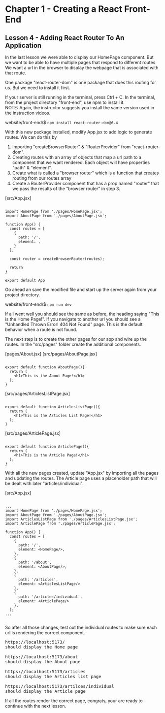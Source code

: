 # Chapter 1 - Creating a React Front-End
## Lesson 4 - Adding React Router To An Application

In the last lesson we were able to display our HomePage component. But we want to be able to have multiple pages that respond to different routes. We want a url in the browser to display the webpage that is associated with that route.

One package "react-router-dom" is one package that does this routing for us. But we need to install it first.

If your server is still running in the terminal, press Ctrl + C.
In the terminal, from the project directory "front-end", use npm to install it.<br>
NOTE: Again, the instructor suggests you install the same version used in the instruction videos.

website/front-end/$ `npm install react-router-dom@6.4`

With this new package installed, modify App.jsx to add logic to generate routes. We can do this by 
1. importing "createBrowserRouter" & "RouterProvider" from "react-router-dom".
2. Creating routes with an array of objects that map a url path to a component that we want rendered. Each object will have properties "path" & "element".
3. Create what is called a "browser router" which is a function that creates routing from our routes array
4. Create a RouterProvider component that has a prop named "router" that we pass the results of the "browser router" in step 3.


[src/App.jsx]
<pre><code>
import HomePage from './pages/HomePage.jsx';
import AboutPage from './pages/AboutPage.jsx';

function App() {
  const routes = [
    {
      path: '/',
      element: <HomePage/>,
    }
  ];

  const router = createBrowserRouter(routes);

  return <RouterProvider router={router}/>
}

export default App
</code></pre>


Go ahead an save the modified file and start up the server again from your project directory.

website/front-end/$ `npm run dev`

If all went well you should see the same as before, the heading saying "This is the Home Page!". If you navigate to another url you should see a "Unhandled Thrown Error! 404 Not Found" page. This is the default behavior when a route is not found.

The next step is to create the other pages for our app and wire up the routes. In the "src/pages" folder create the additional components.

[pages/About.jsx]
[src/pages/AboutPage.jsx]
<pre><code>
export default function AboutPage(){
&nbsp;&nbsp;return (
&nbsp;&nbsp;&nbsp;&nbsp;&lt;h1>This is the About Page!&lt;/h1>
&nbsp;&nbsp;);
}
</code></pre>

[src/pages/ArticlesListPage.jsx]
<pre><code>
export default function ArticlesListPage(){
&nbsp;&nbsp;return (
&nbsp;&nbsp;&nbsp;&nbsp;&lt;h1>This is the Articles List Page!&lt;/h1>
&nbsp;&nbsp;);
}
</code></pre>

[src/pages/ArticlePage.jsx]
<pre><code>
export default function ArticlePage(){
&nbsp;&nbsp;return (
&nbsp;&nbsp;&nbsp;&nbsp;&lt;h1>This is the Article Page!&lt;/h1>
&nbsp;&nbsp;);
}
</code></pre>


With all the new pages created, update "App.jsx" by importing all the pages and updating the routes. The Article page uses a placeholder path that will be dealt with later "articles/individual". 

[src/App.jsx]
<pre><code>
...
import HomePage from './pages/HomePage.jsx';
import AboutPage from './pages/AboutPage.jsx';
import ArticlesListPage from './pages/ArticlesListPage.jsx';
import ArticlePage from './pages/ArticlePage.jsx';

function App() {
&nbsp;&nbsp;const routes = [
&nbsp;&nbsp;&nbsp;&nbsp;{
&nbsp;&nbsp;&nbsp;&nbsp;&nbsp;&nbsp;path: '/',
&nbsp;&nbsp;&nbsp;&nbsp;&nbsp;&nbsp;element: &lt;HomePage/>,
&nbsp;&nbsp;&nbsp;&nbsp;},
&nbsp;&nbsp;&nbsp;&nbsp;{
&nbsp;&nbsp;&nbsp;&nbsp;&nbsp;&nbsp;path: '/about',
&nbsp;&nbsp;&nbsp;&nbsp;&nbsp;&nbsp;element: &lt;AboutPage/>,
&nbsp;&nbsp;&nbsp;&nbsp;},
&nbsp;&nbsp;&nbsp;&nbsp;{
&nbsp;&nbsp;&nbsp;&nbsp;&nbsp;&nbsp;path: '/articles',
&nbsp;&nbsp;&nbsp;&nbsp;&nbsp;&nbsp;element: &lt;ArticlesListPage/>
&nbsp;&nbsp;&nbsp;&nbsp;},
&nbsp;&nbsp;&nbsp;&nbsp;{
&nbsp;&nbsp;&nbsp;&nbsp;&nbsp;&nbsp;path: '/articles/individual',
&nbsp;&nbsp;&nbsp;&nbsp;&nbsp;&nbsp;element: &lt;ArticlePage/>
&nbsp;&nbsp;&nbsp;&nbsp;},
  ];
...
  </code></pre>


So after all those changes, test out the individual routes to make sure each url is rendering the correct component.<br>
<pre>
https://localhost:5173/
should display the Home page

https://localhost:5173/about 
should display the About page

https://localhost:5173/articles   
should display the Articles list page

https://localhost:5173/artilces/individual 
should display the Article page
</pre>


If all the routes render the correct page, congrats, your are ready to continue with the next lesson.
